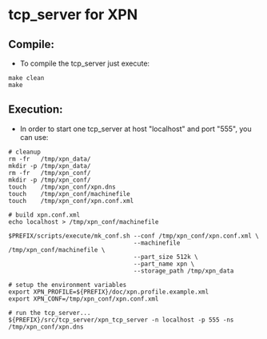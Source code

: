 
# tcp_server for XPN


## Compile:

* To compile the tcp_server just execute:
```
make clean
make
```

## Execution:

* In order to start one tcp_server at host "localhost" and port "555", you can use:
```
# cleanup
rm -fr   /tmp/xpn_data/
mkdir -p /tmp/xpn_data/
rm -fr   /tmp/xpn_conf/
mkdir -p /tmp/xpn_conf/
touch    /tmp/xpn_conf/xpn.dns
touch    /tmp/xpn_conf/machinefile
touch    /tmp/xpn_conf/xpn.conf.xml

# build xpn.conf.xml
echo localhost > /tmp/xpn_conf/machinefile

$PREFIX/scripts/execute/mk_conf.sh --conf /tmp/xpn_conf/xpn.conf.xml \
                                   --machinefile /tmp/xpn_conf/machinefile \
                                   --part_size 512k \
                                   --part_name xpn \
                                   --storage_path /tmp/xpn_data

# setup the environment variables
export XPN_PROFILE=${PREFIX}/doc/xpn.profile.example.xml
export XPN_CONF=/tmp/xpn_conf/xpn.conf.xml

# run the tcp_server...
${PREFIX}/src/tcp_server/xpn_tcp_server -n localhost -p 555 -ns /tmp/xpn_conf/xpn.dns
```

